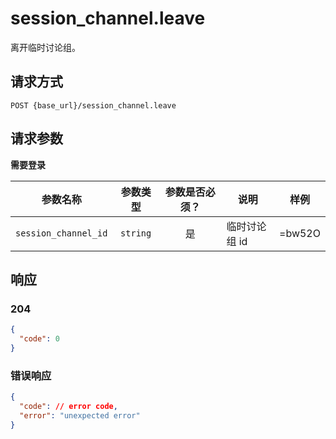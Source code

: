 # session_channel.leave

离开临时讨论组。

## 请求方式

```
POST {base_url}/session_channel.leave
```

## 请求参数

**需要登录**

| 参数名称 | 参数类型 | 参数是否必须？ | 说明 | 样例 |
|:--------:|:--------:|:--------------:|------|------|
| `session_channel_id` | `string` | 是 | 临时讨论组 id | =bw52O |

## 响应

### 204

```json
{
  "code": 0
}
```
### 错误响应

```json
{
  "code": // error code,
  "error": "unexpected error"
}
```

<!-- generated by gen_doc.js -->

